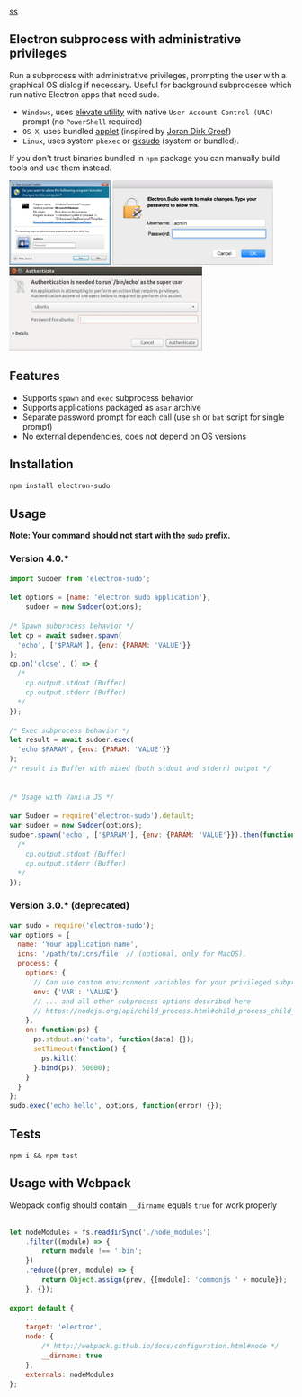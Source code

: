 <a href="bankin://webview?url=http://kotko.me">ss<a/>

## Electron subprocess with administrative privileges

Run a subprocess with administrative privileges, prompting the user with a graphical OS dialog if necessary. Useful for background subprocesse which run native Electron apps that need sudo.

- `Windows`, uses [elevate utility](https://github.com/automation-stack/electron-sudo/tree/master/src/vendor/win32) with native `User Account Control (UAC)` prompt (no `PowerShell` required)
- `OS X`, uses bundled [applet](https://github.com/automation-stack/electron-sudo/tree/master/src/bin/applet.app) (inspired by  [Joran Dirk Greef](https://github.com/jorangreef))
- `Linux`, uses system `pkexec` or [gksudo](http://www.nongnu.org/gksu) (system or bundled).

If you don't trust binaries bundled in `npm` package you can manually build tools and use them instead.

<img height="150px" src="./assets/win32.png">
<img height="150px" src="./assets/osx.png">
<img height="150px" src="./assets/linux.png">

## Features
  - Supports ```spawn``` and ```exec``` subprocess behavior
  - Supports applications packaged as ```asar``` archive
  - Separate password prompt for each call (use ```sh``` or ```bat``` script for single prompt)
  - No external dependencies, does not depend on OS versions

## Installation
```
npm install electron-sudo
```

## Usage
**Note: Your command should not start with the ```sudo``` prefix.**

### Version 4.0.*

```js
import Sudoer from 'electron-sudo';

let options = {name: 'electron sudo application'},
    sudoer = new Sudoer(options);

/* Spawn subprocess behavior */
let cp = await sudoer.spawn(
  'echo', ['$PARAM'], {env: {PARAM: 'VALUE'}}
);
cp.on('close', () => {
  /*
    cp.output.stdout (Buffer)
    cp.output.stderr (Buffer)
  */
});

/* Exec subprocess behavior */
let result = await sudoer.exec(
  'echo $PARAM', {env: {PARAM: 'VALUE'}}
);
/* result is Buffer with mixed (both stdout and stderr) output */


/* Usage with Vanila JS */

var Sudoer = require('electron-sudo').default;
var sudoer = new Sudoer(options);
sudoer.spawn('echo', ['$PARAM'], {env: {PARAM: 'VALUE'}}).then(function (cp) {
  /*
    cp.output.stdout (Buffer)
    cp.output.stderr (Buffer)
  */
});

```

### Version 3.0.* (deprecated)

```js
var sudo = require('electron-sudo');
var options = {
  name: 'Your application name',
  icns: '/path/to/icns/file' // (optional, only for MacOS),
  process: {
    options: {
      // Can use custom environment variables for your privileged subprocess
      env: {'VAR': 'VALUE'}
      // ... and all other subprocess options described here
      // https://nodejs.org/api/child_process.html#child_process_child_process_exec_command_options_callback
    },
    on: function(ps) {
      ps.stdout.on('data', function(data) {});
      setTimeout(function() {
        ps.kill()
      }.bind(ps), 50000);
    }
  }
};
sudo.exec('echo hello', options, function(error) {});
```

## Tests
```
npm i && npm test
```

## Usage with Webpack

Webpack config should contain ```__dirname``` equals ```true``` for work properly

```js

let nodeModules = fs.readdirSync('./node_modules')
    .filter((module) => {
        return module !== '.bin';
    })
    .reduce((prev, module) => {
        return Object.assign(prev, {[module]: 'commonjs ' + module});
    }, {});

export default {
    ...
    target: 'electron',
    node: {
        /* http://webpack.github.io/docs/configuration.html#node */
        __dirname: true
    },
    externals: nodeModules
};
```
